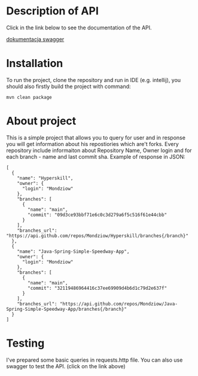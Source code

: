 # Description of API

Click in the link below to see the documentation of the API.

[dokumentacja swagger](http://localhost:8080/swagger-ui.html)

# Installation

To run the project, clone the repository and run in IDE (e.g. intellij), 
you should also firstly build the project with command:

``mvn clean package ``

# About project

This is a simple project that allows you to query for user and in 
response you will get information about his repostiories which are't
forks. Every repository include informaiton about Repository Name,
Owner login and for each branch - name and last commit sha.
Example of response in JSON:
```
[
  {
    "name": "Hyperskill",
    "owner": {
      "login": "Mondziow"
    },
    "branches": [
      {
        "name": "main",
        "commit": "09d3ce93bbf71e6c0c3d279a6f5c516f61e44cbb"
      }
    ],
    "branches_url": "https://api.github.com/repos/Mondziow/Hyperskill/branches{/branch}"
  },
  {
    "name": "Java-Spring-Simple-Speedway-App",
    "owner": {
      "login": "Mondziow"
    },
    "branches": [
      {
        "name": "main",
        "commit": "32119486964416c37ee69909d4b6d1c79d2e637f"
      }
    ],
    "branches_url": "https://api.github.com/repos/Mondziow/Java-Spring-Simple-Speedway-App/branches{/branch}"
  }
]
```


# Testing

I've prepared some basic queries in requests.http file.
You can also use swagger to test the API. (click on the link above)